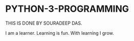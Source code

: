 # PYTHON-3-PROGRAMMING
THIS IS DONE BY SOURADEEP DAS.

I am a learner.
Learning is fun.
With learning I grow.